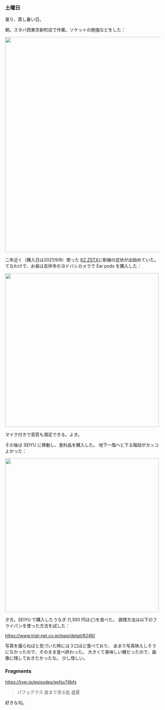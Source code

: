 ### 土曜日

曇り、蒸し暑い日。

朝。スタバ西東京新町店で作業。ソケットの勉強などをした：

<img src="https://i.imgur.com/lzPzniS.jpg" width="700">

二年近く（購入日は2021/9/8）使った [KZ ZSTX](https://www.amazon.co.jp/gp/product/B08CDC8XW3)に断線の症状が出始めていた。
てなわけで、お昼は吉祥寺のヨドバシカメラで Ear pods を購入した：

<img src="https://i.imgur.com/EzNmA01.jpg" width="500">

マイク付きで音質も満足できる。よき。

その後は SEIYU に移動し、食料品を購入した。
地下一階へと下る階段がカッコよかった：

<img src="https://i.imgur.com/8xHDOa3.jpg" width="500">

夕方。SEIYU で購入したうなぎ (1,300 円ほど)を食べた。
調理方法は以下のフライパンを使った方法を試した：

https://www.trial-net.co.jp/mag/detail/6249/

写真を撮らねばと気づいた時には３口ほど食べており、
あまり写真映えしそうになかったので、そのまま食べ終わった。
大きくて美味しい鰻だったので、画像に残しておきたかったな。
少し惜しい。

### Fragments

https://tver.jp/episodes/epfsx74bfs

> パフェグラス 底まで至る匙 盛夏

好きな句。